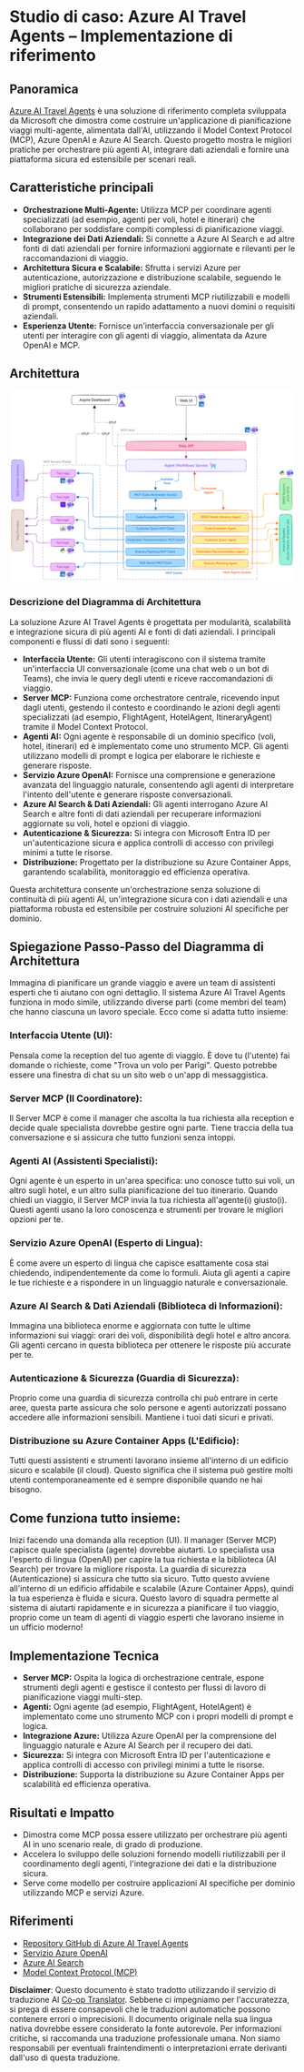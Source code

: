 <!--
CO_OP_TRANSLATOR_METADATA:
{
  "original_hash": "b6b1bc868efed4cf02c52f8deada559d",
  "translation_date": "2025-05-17T17:27:36+00:00",
  "source_file": "09-CaseStudy/Readme.md",
  "language_code": "it"
}
-->
# Studio di caso: Azure AI Travel Agents – Implementazione di riferimento

## Panoramica

[Azure AI Travel Agents](https://github.com/Azure-Samples/azure-ai-travel-agents) è una soluzione di riferimento completa sviluppata da Microsoft che dimostra come costruire un'applicazione di pianificazione viaggi multi-agente, alimentata dall'AI, utilizzando il Model Context Protocol (MCP), Azure OpenAI e Azure AI Search. Questo progetto mostra le migliori pratiche per orchestrare più agenti AI, integrare dati aziendali e fornire una piattaforma sicura ed estensibile per scenari reali.

## Caratteristiche principali
- **Orchestrazione Multi-Agente:** Utilizza MCP per coordinare agenti specializzati (ad esempio, agenti per voli, hotel e itinerari) che collaborano per soddisfare compiti complessi di pianificazione viaggi.
- **Integrazione dei Dati Aziendali:** Si connette a Azure AI Search e ad altre fonti di dati aziendali per fornire informazioni aggiornate e rilevanti per le raccomandazioni di viaggio.
- **Architettura Sicura e Scalabile:** Sfrutta i servizi Azure per autenticazione, autorizzazione e distribuzione scalabile, seguendo le migliori pratiche di sicurezza aziendale.
- **Strumenti Estensibili:** Implementa strumenti MCP riutilizzabili e modelli di prompt, consentendo un rapido adattamento a nuovi domini o requisiti aziendali.
- **Esperienza Utente:** Fornisce un'interfaccia conversazionale per gli utenti per interagire con gli agenti di viaggio, alimentata da Azure OpenAI e MCP.

## Architettura
![Architettura](https://github.com/Azure-Samples/azure-ai-travel-agents/blob/main/docs/ai-travel-agents-architecture-diagram.png)

### Descrizione del Diagramma di Architettura

La soluzione Azure AI Travel Agents è progettata per modularità, scalabilità e integrazione sicura di più agenti AI e fonti di dati aziendali. I principali componenti e flussi di dati sono i seguenti:

- **Interfaccia Utente:** Gli utenti interagiscono con il sistema tramite un'interfaccia UI conversazionale (come una chat web o un bot di Teams), che invia le query degli utenti e riceve raccomandazioni di viaggio.
- **Server MCP:** Funziona come orchestratore centrale, ricevendo input dagli utenti, gestendo il contesto e coordinando le azioni degli agenti specializzati (ad esempio, FlightAgent, HotelAgent, ItineraryAgent) tramite il Model Context Protocol.
- **Agenti AI:** Ogni agente è responsabile di un dominio specifico (voli, hotel, itinerari) ed è implementato come uno strumento MCP. Gli agenti utilizzano modelli di prompt e logica per elaborare le richieste e generare risposte.
- **Servizio Azure OpenAI:** Fornisce una comprensione e generazione avanzata del linguaggio naturale, consentendo agli agenti di interpretare l'intento dell'utente e generare risposte conversazionali.
- **Azure AI Search & Dati Aziendali:** Gli agenti interrogano Azure AI Search e altre fonti di dati aziendali per recuperare informazioni aggiornate su voli, hotel e opzioni di viaggio.
- **Autenticazione & Sicurezza:** Si integra con Microsoft Entra ID per un'autenticazione sicura e applica controlli di accesso con privilegi minimi a tutte le risorse.
- **Distribuzione:** Progettato per la distribuzione su Azure Container Apps, garantendo scalabilità, monitoraggio ed efficienza operativa.

Questa architettura consente un'orchestrazione senza soluzione di continuità di più agenti AI, un'integrazione sicura con i dati aziendali e una piattaforma robusta ed estensibile per costruire soluzioni AI specifiche per dominio.

## Spiegazione Passo-Passo del Diagramma di Architettura
Immagina di pianificare un grande viaggio e avere un team di assistenti esperti che ti aiutano con ogni dettaglio. Il sistema Azure AI Travel Agents funziona in modo simile, utilizzando diverse parti (come membri del team) che hanno ciascuna un lavoro speciale. Ecco come si adatta tutto insieme:

### Interfaccia Utente (UI):
Pensala come la reception del tuo agente di viaggio. È dove tu (l'utente) fai domande o richieste, come "Trova un volo per Parigi". Questo potrebbe essere una finestra di chat su un sito web o un'app di messaggistica.

### Server MCP (Il Coordinatore):
Il Server MCP è come il manager che ascolta la tua richiesta alla reception e decide quale specialista dovrebbe gestire ogni parte. Tiene traccia della tua conversazione e si assicura che tutto funzioni senza intoppi.

### Agenti AI (Assistenti Specialisti):
Ogni agente è un esperto in un'area specifica: uno conosce tutto sui voli, un altro sugli hotel, e un altro sulla pianificazione del tuo itinerario. Quando chiedi un viaggio, il Server MCP invia la tua richiesta all'agente(i) giusto(i). Questi agenti usano la loro conoscenza e strumenti per trovare le migliori opzioni per te.

### Servizio Azure OpenAI (Esperto di Lingua):
È come avere un esperto di lingua che capisce esattamente cosa stai chiedendo, indipendentemente da come lo formuli. Aiuta gli agenti a capire le tue richieste e a rispondere in un linguaggio naturale e conversazionale.

### Azure AI Search & Dati Aziendali (Biblioteca di Informazioni):
Immagina una biblioteca enorme e aggiornata con tutte le ultime informazioni sui viaggi: orari dei voli, disponibilità degli hotel e altro ancora. Gli agenti cercano in questa biblioteca per ottenere le risposte più accurate per te.

### Autenticazione & Sicurezza (Guardia di Sicurezza):
Proprio come una guardia di sicurezza controlla chi può entrare in certe aree, questa parte assicura che solo persone e agenti autorizzati possano accedere alle informazioni sensibili. Mantiene i tuoi dati sicuri e privati.

### Distribuzione su Azure Container Apps (L'Edificio):
Tutti questi assistenti e strumenti lavorano insieme all'interno di un edificio sicuro e scalabile (il cloud). Questo significa che il sistema può gestire molti utenti contemporaneamente ed è sempre disponibile quando ne hai bisogno.

## Come funziona tutto insieme:

Inizi facendo una domanda alla reception (UI).
Il manager (Server MCP) capisce quale specialista (agente) dovrebbe aiutarti.
Lo specialista usa l'esperto di lingua (OpenAI) per capire la tua richiesta e la biblioteca (AI Search) per trovare la migliore risposta.
La guardia di sicurezza (Autenticazione) si assicura che tutto sia sicuro.
Tutto questo avviene all'interno di un edificio affidabile e scalabile (Azure Container Apps), quindi la tua esperienza è fluida e sicura.
Questo lavoro di squadra permette al sistema di aiutarti rapidamente e in sicurezza a pianificare il tuo viaggio, proprio come un team di agenti di viaggio esperti che lavorano insieme in un ufficio moderno!

## Implementazione Tecnica
- **Server MCP:** Ospita la logica di orchestrazione centrale, espone strumenti degli agenti e gestisce il contesto per flussi di lavoro di pianificazione viaggi multi-step.
- **Agenti:** Ogni agente (ad esempio, FlightAgent, HotelAgent) è implementato come uno strumento MCP con i propri modelli di prompt e logica.
- **Integrazione Azure:** Utilizza Azure OpenAI per la comprensione del linguaggio naturale e Azure AI Search per il recupero dei dati.
- **Sicurezza:** Si integra con Microsoft Entra ID per l'autenticazione e applica controlli di accesso con privilegi minimi a tutte le risorse.
- **Distribuzione:** Supporta la distribuzione su Azure Container Apps per scalabilità ed efficienza operativa.

## Risultati e Impatto
- Dimostra come MCP possa essere utilizzato per orchestrare più agenti AI in uno scenario reale, di grado di produzione.
- Accelera lo sviluppo delle soluzioni fornendo modelli riutilizzabili per il coordinamento degli agenti, l'integrazione dei dati e la distribuzione sicura.
- Serve come modello per costruire applicazioni AI specifiche per dominio utilizzando MCP e servizi Azure.

## Riferimenti
- [Repository GitHub di Azure AI Travel Agents](https://github.com/Azure-Samples/azure-ai-travel-agents)
- [Servizio Azure OpenAI](https://azure.microsoft.com/en-us/products/ai-services/openai-service/)
- [Azure AI Search](https://azure.microsoft.com/en-us/products/ai-services/ai-search/)
- [Model Context Protocol (MCP)](https://modelcontextprotocol.io/)

**Disclaimer**:
Questo documento è stato tradotto utilizzando il servizio di traduzione AI [Co-op Translator](https://github.com/Azure/co-op-translator). Sebbene ci impegniamo per l'accuratezza, si prega di essere consapevoli che le traduzioni automatiche possono contenere errori o imprecisioni. Il documento originale nella sua lingua nativa dovrebbe essere considerato la fonte autorevole. Per informazioni critiche, si raccomanda una traduzione professionale umana. Non siamo responsabili per eventuali fraintendimenti o interpretazioni errate derivanti dall'uso di questa traduzione.